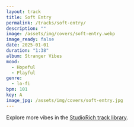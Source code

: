 ```yaml
---
layout: track
title: Soft Entry
permalink: /tracks/soft-entry/
description: ""
image: /assets/img/covers/soft-entry.webp
image_ready: false
date: 2025-01-01
duration: "1:38"
album: Stranger Vibes
mood:
  - Hopeful
  - Playful
genre:
  - lo-fi
bpm: 101
key: A
image_jpg: /assets/img/covers/soft-entry.jpg
---
```


Explore more vibes in the [StudioRich track library](/tracks/).

